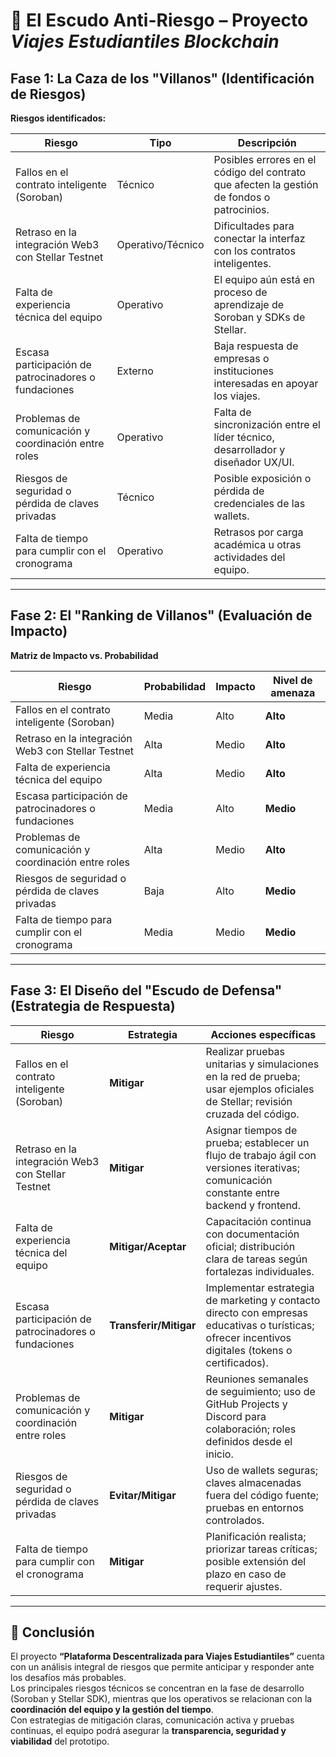 # 🧭 El Escudo Anti-Riesgo – Proyecto *Viajes Estudiantiles Blockchain*

## Fase 1: La Caza de los "Villanos" (Identificación de Riesgos)

**Riesgos identificados:**

| Riesgo | Tipo | Descripción |
|--------|------|-------------|
| Fallos en el contrato inteligente (Soroban) | Técnico | Posibles errores en el código del contrato que afecten la gestión de fondos o patrocinios. |
| Retraso en la integración Web3 con Stellar Testnet | Operativo/Técnico | Dificultades para conectar la interfaz con los contratos inteligentes. |
| Falta de experiencia técnica del equipo | Operativo | El equipo aún está en proceso de aprendizaje de Soroban y SDKs de Stellar. |
| Escasa participación de patrocinadores o fundaciones | Externo | Baja respuesta de empresas o instituciones interesadas en apoyar los viajes. |
| Problemas de comunicación y coordinación entre roles | Operativo | Falta de sincronización entre el líder técnico, desarrollador y diseñador UX/UI. |
| Riesgos de seguridad o pérdida de claves privadas | Técnico | Posible exposición o pérdida de credenciales de las wallets. |
| Falta de tiempo para cumplir con el cronograma | Operativo | Retrasos por carga académica u otras actividades del equipo. |

---

## Fase 2: El "Ranking de Villanos" (Evaluación de Impacto)

**Matriz de Impacto vs. Probabilidad**

| Riesgo | Probabilidad | Impacto | Nivel de amenaza |
|--------|---------------|----------|------------------|
| Fallos en el contrato inteligente (Soroban) | Media | Alto | **Alto** |
| Retraso en la integración Web3 con Stellar Testnet | Alta | Medio | **Alto** |
| Falta de experiencia técnica del equipo | Alta | Medio | **Alto** |
| Escasa participación de patrocinadores o fundaciones | Media | Alto | **Medio** |
| Problemas de comunicación y coordinación entre roles | Alta | Medio | **Alto** |
| Riesgos de seguridad o pérdida de claves privadas | Baja | Alto | **Medio** |
| Falta de tiempo para cumplir con el cronograma | Media | Medio | **Medio** |

---

## Fase 3: El Diseño del "Escudo de Defensa" (Estrategia de Respuesta)

| Riesgo | Estrategia | Acciones específicas |
|--------|-------------|----------------------|
| Fallos en el contrato inteligente (Soroban) | **Mitigar** | Realizar pruebas unitarias y simulaciones en la red de prueba; usar ejemplos oficiales de Stellar; revisión cruzada del código. |
| Retraso en la integración Web3 con Stellar Testnet | **Mitigar** | Asignar tiempos de prueba; establecer un flujo de trabajo ágil con versiones iterativas; comunicación constante entre backend y frontend. |
| Falta de experiencia técnica del equipo | **Mitigar/Aceptar** | Capacitación continua con documentación oficial; distribución clara de tareas según fortalezas individuales. |
| Escasa participación de patrocinadores o fundaciones | **Transferir/Mitigar** | Implementar estrategia de marketing y contacto directo con empresas educativas o turísticas; ofrecer incentivos digitales (tokens o certificados). |
| Problemas de comunicación y coordinación entre roles | **Mitigar** | Reuniones semanales de seguimiento; uso de GitHub Projects y Discord para colaboración; roles definidos desde el inicio. |
| Riesgos de seguridad o pérdida de claves privadas | **Evitar/Mitigar** | Uso de wallets seguras; claves almacenadas fuera del código fuente; pruebas en entornos controlados. |
| Falta de tiempo para cumplir con el cronograma | **Mitigar** | Planificación realista; priorizar tareas críticas; posible extensión del plazo en caso de requerir ajustes. |

---

## 🧩 Conclusión

El proyecto **“Plataforma Descentralizada para Viajes Estudiantiles”** cuenta con un análisis integral de riesgos que permite anticipar y responder ante los desafíos más probables.  
Los principales riesgos técnicos se concentran en la fase de desarrollo (Soroban y Stellar SDK), mientras que los operativos se relacionan con la **coordinación del equipo y la gestión del tiempo**.  
Con estrategias de mitigación claras, comunicación activa y pruebas continuas, el equipo podrá asegurar la **transparencia, seguridad y viabilidad** del prototipo.

